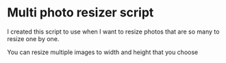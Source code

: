 # Multi photo resizer script

I created this script to use when I want to resize photos that are so many to resize one by one.

You can resize multiple images to width and height that you choose
